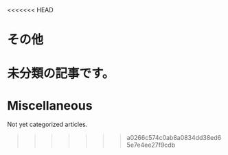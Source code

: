
<<<<<<< HEAD
# その他

未分類の記事です。
=======
# Miscellaneous

Not yet categorized articles.
>>>>>>> a0266c574c0ab8a0834dd38ed65e7e4ee27f9cdb

